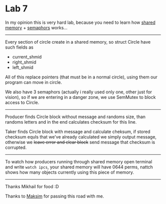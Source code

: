 # Lab 7

In my opinion this is very hard lab,
 because you need to learn how [shared memory](https://www.youtube.com/watch?v=WgVSq-sgHOc) + [semaphors](https://www.youtube.com/watch?v=ukM_zzrIeXs&t) works...

---

Every section of circle create in a shared memory, so struct Circle have such fields as

* current_shmid
* right_shmid
* left_shmid

All of this replace pointers (that must be in a normal circle), using them our program can move in circle.

We also have  3 semaphors (actually i really used only one, other just for vision), so if we are entering in a danger zone,
we use SemMutex to block access to Circle.

---

Producer finds Circle block without message and randoms size, than randoms letters and in the end calculates checksum for this line.

Taker finds Circle block with message and calculate cheksum, if stored checksum equls that we've already calculated we simply output message, otherwise we ~~leave error and clear block~~ send message that checksum is corrupted.

---

To watch how producers running through shared memory open terminal and write `watch ipcs`, your shared memory will have 0644 perms,
 nattch shows how many objects currently using this piece of memory.

 ---

Thanks Mikhail for food :D

Thanks to [Maksim](https://github.com/postavtezachet) for passing this road with me.
